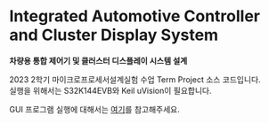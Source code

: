 # Integrated Automotive Controller and Cluster Display System

**차량용 통합 제어기 및 클러스터 디스플레이 시스템 설계**  

2023 2학기 마이크로프로세서설계실험 수업 Term Project 소스 코드입니다.  
실행을 위해서는 S32K144EVB와 Keil uVision이 필요합니다.  

GUI 프로그램 실행에 대해서는 [여기](https://github.com/lsin07/mcu_termproject/blob/main/GUI/README.md)를 참고해주세요.